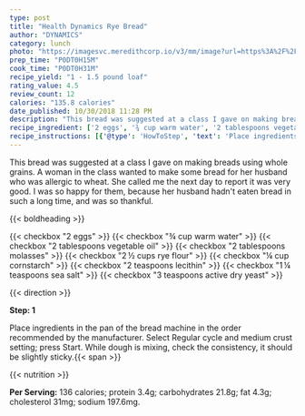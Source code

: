 ```yaml
---
type: post
title: "Health Dynamics Rye Bread"
author: "DYNAMICS"
category: lunch
photo: "https://imagesvc.meredithcorp.io/v3/mm/image?url=https%3A%2F%2Fimages.media-allrecipes.com%2Fuserphotos%2F351721.jpg"
prep_time: "P0DT0H15M"
cook_time: "P0DT0H31M"
recipe_yield: "1 - 1.5 pound loaf"
rating_value: 4.5
review_count: 12
calories: "135.8 calories"
date_published: 10/30/2018 11:28 PM
description: "This bread was suggested at a class I gave on making breads using whole grains. A woman in the class wanted to make some bread for her husband who was allergic to wheat.  She called me the next day to report it was very good.  I was so happy for them, because her husband hadn't eaten bread in such a  long time, and was so thankful."
recipe_ingredient: ['2 eggs', '¾ cup warm water', '2 tablespoons vegetable oil', '2 tablespoons molasses', '2\u2009½ cups rye flour', '¼ cup cornstarch', '2 teaspoons lecithin', '1\u2009¼ teaspoons sea salt', '3 teaspoons active dry yeast']
recipe_instructions: [{'@type': 'HowToStep', 'text': 'Place ingredients in the pan of the bread machine in the order recommended by the manufacturer. Select Regular cycle and medium crust setting; press Start. While dough is mixing, check the consistency, it should be slightly sticky.\n'}]
---
```


This bread was suggested at a class I gave on making breads using whole grains. A woman in the class wanted to make some bread for her husband who was allergic to wheat.  She called me the next day to report it was very good.  I was so happy for them, because her husband hadn't eaten bread in such a  long time, and was so thankful. 

{{< boldheading >}}

{{< checkbox "2  eggs" >}}
{{< checkbox "¾ cup warm water" >}}
{{< checkbox "2 tablespoons vegetable oil" >}}
{{< checkbox "2 tablespoons molasses" >}}
{{< checkbox "2 ½ cups rye flour" >}}
{{< checkbox "¼ cup cornstarch" >}}
{{< checkbox "2 teaspoons lecithin" >}}
{{< checkbox "1 ¼ teaspoons sea salt" >}}
{{< checkbox "3 teaspoons active dry yeast" >}}


{{< direction >}}

**Step: 1**

Place ingredients in the pan of the bread machine in the order recommended by the manufacturer. Select Regular cycle and medium crust setting; press Start. While dough is mixing, check the consistency, it should be slightly sticky.{{< span >}}

{{< nutrition >}}

**Per Serving:** 136 calories; protein 3.4g; carbohydrates 21.8g; fat 4.3g; cholesterol 31mg; sodium 197.6mg.